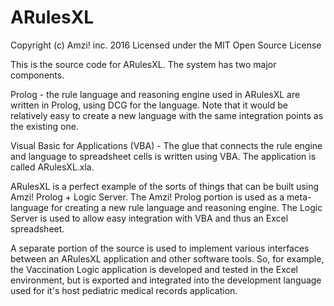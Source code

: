 # ARulesXL

Copyright (c) Amzi! inc. 2016
Licensed under the MIT Open Source License

This is the source code for ARulesXL. The system has two major components.

Prolog - the rule language and reasoning engine used in ARulesXL are written in Prolog, using DCG for the language.  Note that it would be relatively easy to create a new language with the same integration points as the existing one.

Visual Basic for Applications (VBA) - The glue that connects the rule engine and language to spreadsheet cells is written using VBA.  The application is called ARulesXL.xla.

ARulesXL is a perfect example of the sorts of things that can be built using Amzi! Prolog + Logic Server.  The Amzi! Prolog portion is used as a meta-language for creating a new rule language and reasoning engine.  The Logic Server is used to allow easy integration with VBA and thus an Excel spreadsheet.

A separate portion of the source is used to implement various interfaces between an ARulesXL application and other software tools.  So, for example, the Vaccination Logic application is developed and tested in the Excel environment, but is exported and integrated into the development language used for it's host pediatric medical records application.
